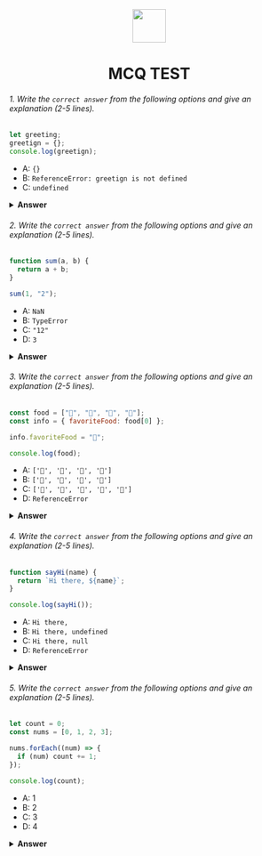 <div align="center">
  <img height="60" src="https://edurev.gumlet.io/AllImages/original/ApplicationImages/CourseImages/944e5d47-8c55-4a89-91e5-22ab5f2798fc_CI.png">
  <h1>MCQ TEST</h1>
</div>

###### 1. Write the `correct answer` from the following options and give an explanation (2-5 lines).

```javascript
let greeting;
greetign = {};
console.log(greetign);
```

- A: `{}`
- B: `ReferenceError: greetign is not defined`
- C: `undefined`

<details><summary><b>Answer</b></summary>
<p>

#### Answer: A: {}

<i>In the first line a variable is declared name as greeting. in the second line the variable value has been assigned as empty object({}). In the Third line the variable has been consol.log. So the output will be {} (empty object).</i>

</p>
</details>

###### 2. Write the `correct answer` from the following options and give an explanation (2-5 lines).

```javascript
function sum(a, b) {
  return a + b;
}

sum(1, "2");
```

- A: `NaN`
- B: `TypeError`
- C: `"12"`
- D: `3`

<details><summary><b>Answer</b></summary>
<p>

#### Answer: C: "12"

<i>When the function sum has been called two argument has been passed. First one is **number 1** and second one is **string 2**. In JS when a number and a string sum up the value will `concatinate` (will be placed side by side rather than make the addition). So the answer will be "12".</i>

</p>
</details>

###### 3. Write the `correct answer` from the following options and give an explanation (2-5 lines).

```javascript
const food = ["🍕", "🍫", "🥑", "🍔"];
const info = { favoriteFood: food[0] };

info.favoriteFood = "🍝";

console.log(food);
```

- A: `['🍕', '🍫', '🥑', '🍔']`
- B: `['🍝', '🍫', '🥑', '🍔']`
- C: `['🍝', '🍕', '🍫', '🥑', '🍔']`
- D: `ReferenceError`

<details><summary><b>Answer</b></summary>
<p>

#### Answer: A: ['🍕', '🍫', '🥑', '🍔']

<i>In the first line of the code the food variable has been declared `in an array`. In the second line a info variable has been declared `in an object` by referencing the food variable's index 0 (food[0]). After thet info.favoriteFood value has been changes that has no relation with the actual food variable that has been declared in the first line. In the last line food variable has been console and the answer is A: ['🍕', '🍫', '🥑', '🍔']</i>

</p>
</details>

###### 4. Write the `correct answer` from the following options and give an explanation (2-5 lines).

```javascript
function sayHi(name) {
  return `Hi there, ${name}`;
}

console.log(sayHi());
```

- A: `Hi there,`
- B: `Hi there, undefined`
- C: `Hi there, null`
- D: `ReferenceError`

<details><summary><b>Answer</b></summary>
<p>

#### Answer: B: Hi there, undefined

<i>When the function sayHi call in the console it's expecting a argument name. But when the function has been called up no argument has been given. So the function is returning `Hi there (as it's static), undefined(as no argument has been passed in the paremeter name position)`</i>

</p>
</details>

###### 5. Write the `correct answer` from the following options and give an explanation (2-5 lines).

```javascript
let count = 0;
const nums = [0, 1, 2, 3];

nums.forEach((num) => {
  if (num) count += 1;
});

console.log(count);
```

- A: 1
- B: 2
- C: 3
- D: 4

<details><summary><b>Answer</b></summary>
<p>

#### Answer: C: 3

<i>The for each method's if condition is checking if the value is `truthy or falsy`. If the value is truthy the iteration will be executed else it'll not enter to the loop. in the nums variable there is 4 index and the value is 0 (which is falsy in JS), 1, 2, 3. So when loop variable runs for the first time it will get 0 that is falsy, so it'll now entered to to loop. For the rest of the element the loop will be executed. And the answer is C: 3.</i>

</p>
</details>
